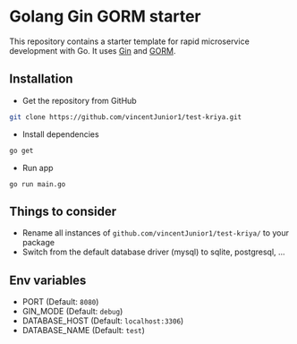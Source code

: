 # Golang Gin GORM starter

This repository contains a starter template for rapid microservice development
with Go. It uses [Gin](https://github.com/gin-gonic/gin) and
[GORM](https://gorm.io).

## Installation
* Get the repository from GitHub
``` bash
git clone https://github.com/vincentJunior1/test-kriya.git
```
* Install dependencies
``` bash
go get
```

* Run app
```
go run main.go
```

## Things to consider
* Rename all instances of `github.com/vincentJunior1/test-kriya/` to your package
* Switch from the default database driver (mysql) to sqlite, postgresql, ...

## Env variables

* PORT (Default: `8080`)
* GIN_MODE (Default: `debug`)
* DATABASE_HOST (Default: `localhost:3306`)
* DATABASE_NAME (Default: `test`)
